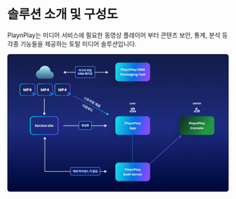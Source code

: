 # 솔루션 소개 및 구성도

PlaynPlay는 미디어 서비스에 필요한 동영상 플레이어 부터 콘텐츠 보안, 통계, 분석 등 각종 기능들을 제공하는 토탈 미디어 솔루션입니다.

![](./img/what_is_playnplay.png)
